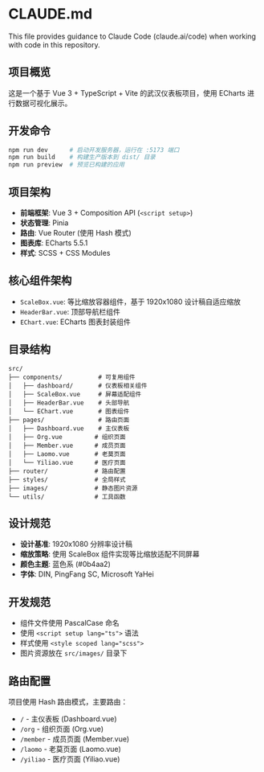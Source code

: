 # CLAUDE.md

This file provides guidance to Claude Code (claude.ai/code) when working with code in this repository.

## 项目概览
这是一个基于 Vue 3 + TypeScript + Vite 的武汉仪表板项目，使用 ECharts 进行数据可视化展示。

## 开发命令
```bash
npm run dev      # 启动开发服务器，运行在 :5173 端口
npm run build    # 构建生产版本到 dist/ 目录
npm run preview  # 预览已构建的应用
```

## 项目架构
- **前端框架**: Vue 3 + Composition API (`<script setup>`)
- **状态管理**: Pinia
- **路由**: Vue Router (使用 Hash 模式)
- **图表库**: ECharts 5.5.1
- **样式**: SCSS + CSS Modules

## 核心组件架构
- `ScaleBox.vue`: 等比缩放容器组件，基于 1920x1080 设计稿自适应缩放
- `HeaderBar.vue`: 顶部导航栏组件
- `EChart.vue`: ECharts 图表封装组件

## 目录结构
```
src/
├── components/          # 可复用组件
│   ├── dashboard/       # 仪表板相关组件
│   ├── ScaleBox.vue     # 屏幕适配组件
│   ├── HeaderBar.vue    # 头部导航
│   └── EChart.vue       # 图表组件
├── pages/               # 路由页面
│   ├── Dashboard.vue    # 主仪表板
│   ├── Org.vue         # 组织页面
│   ├── Member.vue      # 成员页面
│   ├── Laomo.vue       # 老莫页面
│   └── Yiliao.vue      # 医疗页面
├── router/             # 路由配置
├── styles/             # 全局样式
├── images/             # 静态图片资源
└── utils/              # 工具函数
```

## 设计规范
- **设计基准**: 1920x1080 分辨率设计稿
- **缩放策略**: 使用 ScaleBox 组件实现等比缩放适配不同屏幕
- **颜色主题**: 蓝色系 (#0b4aa2)
- **字体**: DIN, PingFang SC, Microsoft YaHei

## 开发规范
- 组件文件使用 PascalCase 命名
- 使用 `<script setup lang="ts">` 语法
- 样式使用 `<style scoped lang="scss">`
- 图片资源放在 `src/images/` 目录下

## 路由配置
项目使用 Hash 路由模式，主要路由：
- `/` - 主仪表板 (Dashboard.vue)
- `/org` - 组织页面 (Org.vue)
- `/member` - 成员页面 (Member.vue)
- `/laomo` - 老莫页面 (Laomo.vue)
- `/yiliao` - 医疗页面 (Yiliao.vue)